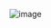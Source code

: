 ![image](https://github.com/RoshanYeah/Project-196/assets/98729871/ffbc939c-65d0-4688-ac4a-940630232ea4)
